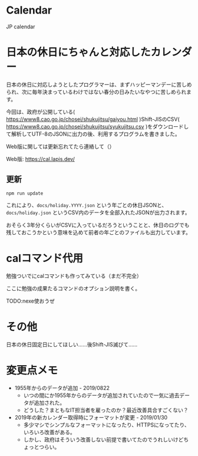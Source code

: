 # Calendar

JP calendar

# 日本の休日にちゃんと対応したカレンダー

日本の休日に対応しようとしたプログラマーは、まずハッピーマンデーに苦しめられ、次に毎年決まっているわけではない春分の日みたいなやつに苦しめられます。

今回は、政府が公開している( https://www8.cao.go.jp/chosei/shukujitsu/gaiyou.html )Shift-JISのCSV( 
https://www8.cao.go.jp/chosei/shukujitsu/syukujitsu.csv )をダウンロードして解析してUTF-8のJSONに出力の後、利用するプログラムを書きました。

Web版に関しては更新忘れてたら連絡して（）

Web版: https://cal.lapis.dev/

## 更新

```
npm run update
```

これにより、`docs/holiday.YYYY.json` という年ごとの休日JSONと、`docs/holiday.json` というCSV内のデータを全部入れたJSONが出力されます。

おそらく3年分くらいがCSVに入っているだろうということと、休日のログでも残しておこうかという意味を込めて前者の年ごとのファイルも出力しています。

# calコマンド代用

勉強ついでにcalコマンドも作ってみている（まだ不完全）

ここに勉強の成果たるコマンドのオプション説明を書く。

TODO:nexe使おうぜ

# その他

日本の休日固定日にしてほしい……後Shift-JIS滅びて……

# 変更点メモ

* 1955年からのデータが追加 - 2019/0822
    * いつの間にか1955年からのデータが追加されていたので一気に過去データが追加された。
    * どうした？まともなIT担当者を雇ったのか？最近改善具合すごくない？
* 2019年の新カレンダー取得時にフォーマットが変更 - 2019/01/30
    * 多少マシでシンプルなフォーマットになったり、HTTPSになってたり、いろいろ改善がある。
    * しかし、政府はそういう改善しない前提で書いてたのでうれしいけどちょっとつらい。
